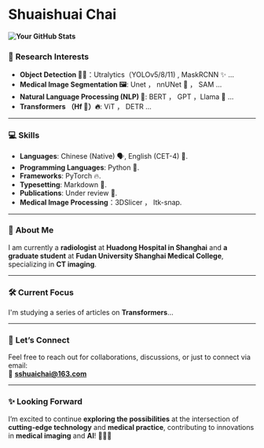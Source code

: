 #  **Shuaishuai Chai** 

**![Your GitHub Stats](https://github-readme-stats.vercel.app/api?username=sshuaichai&show_icons=true&theme=transparent&hide_rank=true)**

### 🔬 **Research Interests**
- **Object Detection 🕵️‍♂️**：Utralytics（YOLOv5/8/11) , MaskRCNN ✨ ...
- **Medical Image Segmentation 🖼️**: Unet ， nnUNet 🎃 ， SAM ...
- **Natural Language Processing (NLP) 🤖**: BERT ， GPT ，Llama 🦙 ...
- **Transformers （Hf 🤗）🔥**: ViT ， DETR  ...
---

### 💻 **Skills**
- **Languages**: Chinese (Native) 🗣️, English (CET-4) 📘.
- **Programming Languages**: Python 🐍. 
- **Frameworks**: PyTorch 🔥.
- **Typesetting**: Markdown 📝.
- **Publications**: Under review 📄.
- **Medical Image Processing**：3DSlicer ， Itk-snap.
---

### 🌟 **About Me**

I am currently a **radiologist** at **Huadong Hospital in Shanghai** and **a graduate student** at **Fudan University Shanghai Medical College**, specializing in **CT imaging**.

---

### 🛠️ **Current Focus**

I'm studying a series of articles on **Transformers**...

---

### 📧 **Let’s Connect**
Feel free to reach out for collaborations, discussions, or just to connect via email:  
📩 **sshuaichai@163.com**

---

### ✨ **Looking Forward**
I’m excited to continue **exploring the possibilities** at the intersection of **cutting-edge technology** and **medical practice**, contributing to innovations in **medical imaging** and **AI**! 🚀🚀🚀

